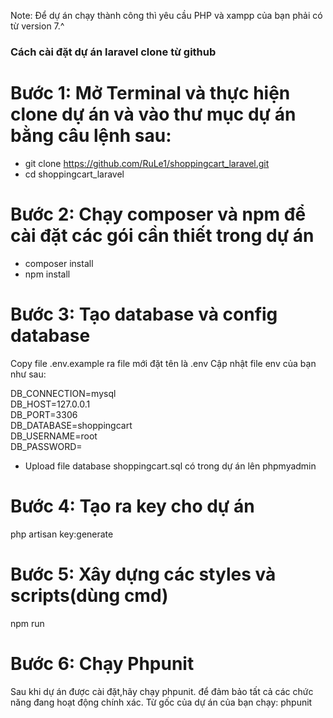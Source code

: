 Note: Để dự án chạy thành công thì yêu cầu PHP và xampp của bạn phải có từ version 7.^
### Cách cài đặt dự án laravel clone từ github
# Bước 1: Mở Terminal và thực hiện clone dự án và vào thư mục dự án bằng câu lệnh sau:
- git clone https://github.com/RuLe1/shoppingcart_laravel.git
- cd shoppingcart_laravel
# Bước 2: Chạy composer và npm để cài đặt các gói cần thiết trong dự án
- composer install
- npm install 
# Bước 3: Tạo database và config database
Copy file .env.example ra file mới đặt tên là .env
Cập nhật file env của bạn như sau:

DB_CONNECTION=mysql          
DB_HOST=127.0.0.1            
DB_PORT=3306                 
DB_DATABASE=shoppingcart     
DB_USERNAME=root             
DB_PASSWORD= 
- Upload file database shoppingcart.sql có trong dự án lên phpmyadmin
# Bước 4: Tạo ra key cho dự án
php artisan key:generate
# Bước 5: Xây dựng các styles và scripts(dùng cmd)
npm run
# Bước 6: Chạy Phpunit
Sau khi dự án được cài đặt,hãy chạy phpunit. để đảm bảo tất cả các chức năng đang hoạt động chính xác.
Từ gốc của dự án của bạn chạy:
phpunit

